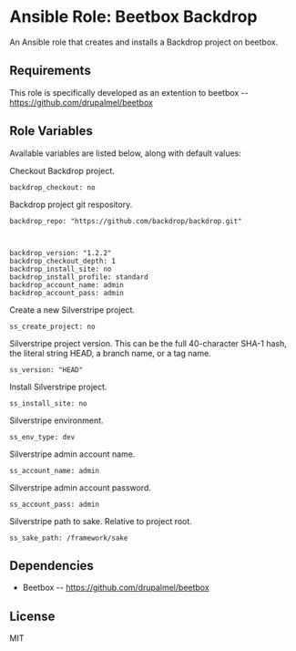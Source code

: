 # Ansible Role: Beetbox Backdrop

An Ansible role that creates and installs a Backdrop project on beetbox.

## Requirements

This role is specifically developed as an extention to beetbox -- https://github.com/drupalmel/beetbox

## Role Variables

Available variables are listed below, along with default values:

Checkout Backdrop project.
    
    backdrop_checkout: no
    
Backdrop project git respository. 
    
    backdrop_repo: "https://github.com/backdrop/backdrop.git"
    
    
    
    backdrop_version: "1.2.2"
    backdrop_checkout_depth: 1
    backdrop_install_site: no
    backdrop_install_profile: standard
    backdrop_account_name: admin
    backdrop_account_pass: admin



Create a new Silverstripe project.

    ss_create_project: no
    
Silverstripe project version. This can be the full 40-character SHA-1 hash, the literal string HEAD, a branch name, or a tag name.
    
    ss_version: "HEAD"
    
Install Silverstripe project.
    
    ss_install_site: no    
    
Silverstripe environment.
    
    ss_env_type: dev
    
Silverstripe admin account name.
    
    ss_account_name: admin
    
Silverstripe admin account password.
    
    ss_account_pass: admin
    
Silverstripe path to sake. Relative to project root.
    
    ss_sake_path: /framework/sake


## Dependencies

- Beetbox -- https://github.com/drupalmel/beetbox

## License

MIT